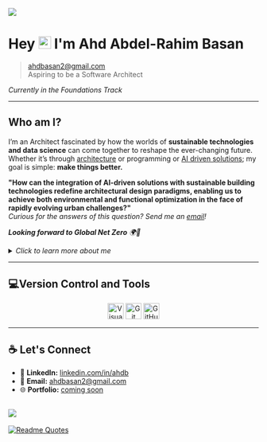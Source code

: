 ![](https://media4.giphy.com/media/v1.Y2lkPTc5MGI3NjExaHE0aWczcWYydnk4cmI4cDAzNmZjZjh6eGRmNm9xdmQ2djE4NDJ6dyZlcD12MV9pbnRlcm5hbF9naWZfYnlfaWQmY3Q9Zw/9B7XwCQZRQfQs/giphy.webp)

# Hey <img src="https://media.giphy.com/media/hvRJCLFzcasrR4ia7z/giphy.gif" width="25px"> I'm Ahd Abdel-Rahim Basan

> [ahdbasan2@gmail.com](mailto:ahdbasan2@gmail.com)  
> Aspiring to be a Software Architect  

 _Currently in the Foundations Track_

---

## Who am I?

I’m an Architect fascinated by how the worlds of **sustainable technologies and
 data science** can come together to reshape the ever-changing future.
 Whether it’s through [architecture](https://www.archdaily.com/948970/clayton-miller-on-data-science-in-architecture-academic-and-industry-are-just-starting) or programming or [AI driven solutions](https://www.smithgroup.com/perspectives/2024/beyond-imagery-the-application-of-ai-to-architectural-design);
  my goal is simple: **make things better.**

**"How can the integration of AI-driven solutions with sustainable building
technologies redefine architectural design paradigms, enabling us to achieve
both environmental and functional optimization in the face of rapidly evolving
urban challenges?"**  
_Curious for the answers of this question? Send me an [email](mailto:ahdbasan2@gmail.com)!_

_**Looking forward to Global Net Zero** 🌍🔋_

 <details>
<summary><em>Click to learn more about me</em></summary>

### 🎨 Building Narratives

For me, _creativity transcends mere sketches_—it’s about the narratives we craft.
 Whether I’m designing an arcade,conceptualizing a luxurious 5-star hotel, or
 addressing the digital divide, my philosophy remains consistent:  
 **People first. Process second. Pixels later.**

```
As Winston Churchil once said:
    We shape our buildings; thereafter they shape us.
```

### 🔍Design the Future  

Technology is reshaping everything—yes, even the blueprints!  
As we integrate AI, programming, and innovative tools into workflows, I believe:

- 📚 Learning must be **accessible, interactive, and comprehension-first**
  especially in the _underserved communities._
- 🛠️ Programming education should focus on **understanding and problem-solving**,
- not just writing code.  

</details>

----

## 💻Version Control and Tools

<p align="center"> <img src="https://upload.wikimedia.org/wikipedia/commons/9/9a/Visual_Studio_Code_1.35_icon.svg" alt="Visual Studio Code" width="32" height="32"/> <img src="https://upload.wikimedia.org/wikipedia/commons/3/3f/Git_icon.svg" alt="Git" width="32" height="32"/> <img src="https://upload.wikimedia.org/wikipedia/commons/9/91/Octicons-mark-github.svg" alt="GitHub" width="32" height="32"/> </p>

----

## ☕ Let's Connect  

- 💼 **LinkedIn:** [linkedin.com/in/ahdb](https://www.linkedin.com/in/ahdb?lipi=urn%3Ali%3Apage%3Ad_flagship3_profile_view_base_contact_details%3BXpUJrAfPSTiVOafJSSR%2F2w%3D%3D)  
- 📧 **Email:** [ahdbasan2@gmail.com](mailto:ahdbasan2@gmail.com.com)  
- 🌐 **Portfolio:** [coming soon](#)

![](https://media1.giphy.com/media/v1.Y2lkPTc5MGI3NjExaXlhbnB4enl6bnhqcmM1YTEwbnViNTBrZ3NqOGgzeXphdmkwc2M1YiZlcD12MV9pbnRlcm5hbF9naWZfYnlfaWQmY3Q9Zw/HscDLzkO8EOTmgkhQP/giphy.webp)
---

[![Readme Quotes](https://quotes-github-readme.vercel.app/api?type=horizontal&theme=monokai)](https://github.com/piyushsuthar/github-readme-quotes)

